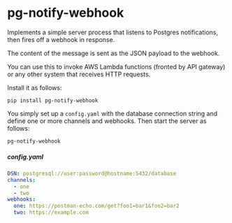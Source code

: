 # pg-notify-webhook

Implements a simple server process that listens to Postgres notifications, then fires off a webhook in response.

The content of the message is sent as the JSON payload to the webhook.

You can use this to invoke AWS Lambda functions (fronted by API gateway) or any other system that receives HTTP requests.

Install it as follows:

`pip install pg-notify-webhook`

You simply set up a `config.yaml` with the database connection string and define one or more channels and webhooks. Then start the server as follows:

`pg-notify-webhook`


##### config.yaml
```yaml
DSN: postgresql://user:password@hostname:5432/database
channels:
  - one
  - two
webhooks: 
  one: https://postman-echo.com/get?foo1=bar1&foo2=bar2
  two: https://example.com

```